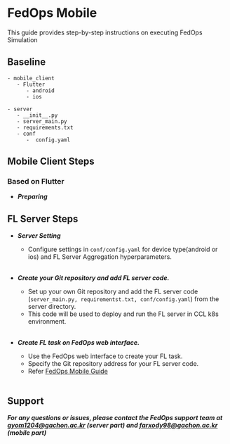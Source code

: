 # FedOps Mobile

This guide provides step-by-step instructions on executing FedOps Simulation

## Baseline
 
```shell
- mobile_client
   - Flutter
      - android
      - ios

- server
   - __init__.py
   - server_main.py
   - requirements.txt
   - conf
      -  config.yaml
```

## Mobile Client Steps
### Based on Flutter
- ***Preparing***



## FL Server Steps

- ***Server Setting***
     - Configure settings in `conf/config.yaml` for device type(android or ios) and FL Server Aggregation hyperparameters.
     <br></br>

- ***Create your Git repository and add FL server code.***
   - Set up your own Git repository and add the FL server code (`server_main.py, requirementst.txt, conf/config.yaml`) from the server directory. 
   - This code will be used to deploy and run the FL server in CCL k8s environment.
   <br></br>

- ***Create FL task on FedOps web interface.***
   - Use the FedOps web interface to create your FL task. 
   - Specify the Git repository address for your FL server code.
   - Refer [FedOps Mobile Guide](https://gachon-cclab.github.io/docs/user-guide/mobile-guide/)
   <br></br>


## Support
***For any questions or issues, please contact the FedOps support team at gyom1204@gachon.ac.kr (server part) and farxody98@gachon.ac.kr (mobile part)***
